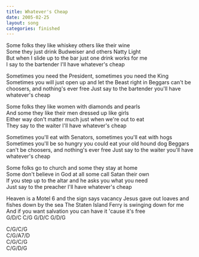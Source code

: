 ```yaml
---
title: Whatever's Cheap
date: 2005-02-25
layout: song
categories: finished
---
```

Some folks they like whiskey others like their wine  
Some they just drink Budweiser and others Natty Light  
But when I slide up to the bar just one drink works for me  
I say to the bartender I'll have whatever's cheap

<div class="chorus">Sometimes you need the President, sometimes you need the King  
Sometimes you will just open up and let the Beast right in  
Beggars can't be choosers, and nothing's ever free  
Just say to the bartender you'll have whatever's cheap</div>

Some folks they like women with diamonds and pearls  
And some they like their men dressed up like girls  
Either way don't matter much just when we're out to eat  
They say to the waiter I'll have whatever's cheap

<div class="chorus">Sometimes you'll eat with Senators, sometimes you'll eat with hogs  
Sometimes you'll be so hungry you could eat your old hound dog  
Beggars can't be choosers, and nothing's ever free  
Just say to the waiter you'll have whatever's cheap</div>

Some folks go to church and some they stay at home  
Some don't believe in God at all some call Satan their own  
If you step up to the altar and he asks you what you need  
Just say to the preacher I'll have whatever's cheap

<div class="chorus">Heaven is a Motel 6 and the sign says vacancy  
Jesus gave out loaves and fishes down by the sea  
The Staten Island Ferry is swinging down for me  
And if you want salvation you can have it 'cause it's free</div>

<div class="chords">
G/D/C  
C/G  
G/D/C  
G/D/G  

C/G/C/G  
C/G/A7/D  
C/G/C/G  
C/G/D/G</div>
